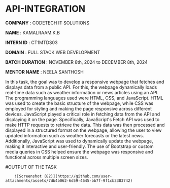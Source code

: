 # API-INTEGRATION

**COMPANY** : CODETECH IT SOLUTIONS

**NAME** :  KAMALRAAM.K.B

**INTERN ID** : CT1MTDS03

**DOMAIN** : FULL STACK WEB DEVELOPMENT

**BATCH DURATION** : NOVEMBER 8th, 2024 to DECEMBER 8th, 2024

**MENTOR NAME** : NEELA SANTHOSH

In this task, the goal was to develop a responsive webpage that fetches and displays data from a public API. For this, the webpage dynamically loads real-time data such as weather information or news articles using an API. The programming languages used were HTML, CSS, and JavaScript. HTML was used to create the basic structure of the webpage, while CSS was employed for styling and making the page responsive across different devices. JavaScript played a critical role in fetching data from the API and displaying it on the page. Specifically, JavaScript's Fetch API was used to make HTTP requests to retrieve the data. This data was then processed and displayed in a structured format on the webpage, allowing the user to view updated information such as weather forecasts or the latest news. Additionally, JavaScript was used to dynamically update the webpage, making it interactive and user-friendly. The use of Bootstrap or custom media queries in CSS helped ensure the webpage was responsive and functional across multiple screen sizes.

#OUTPUT OF THE TASK   

        ![Screenshot (82)](https://github.com/user-attachments/assets/7db4b062-6d59-4645-bb7f-9f1cb3383742)
